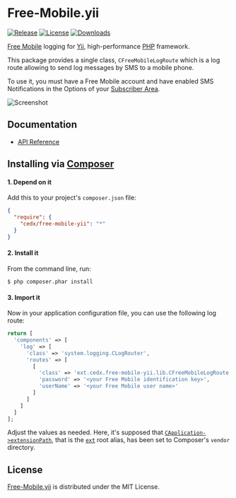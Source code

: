 # Free-Mobile.yii
[![Release](http://img.shields.io/packagist/v/cedx/free-mobile-yii.svg?style=flat)](https://packagist.org/packages/cedx/free-mobile-yii) [![License](http://img.shields.io/packagist/l/cedx/free-mobile-yii.svg?style=flat)](https://github.com/cedx/free-mobile.yii/blob/master/LICENSE.txt) [![Downloads](http://img.shields.io/packagist/dt/cedx/free-mobile-yii.svg?style=flat)](https://packagist.org/packages/cedx/free-mobile-yii)

[Free Mobile](http://mobile.free.fr) logging for [Yii](http://www.yiiframework.com), high-performance [PHP](https://php.net) framework.

This package provides a single class, `CFreeMobileLogRoute`
which is a log route allowing to send log messages by SMS to a mobile phone.

To use it, you must have a Free Mobile account and have enabled SMS Notifications
in the Options of your [Subscriber Area](https://mobile.free.fr/moncompte).

![Screenshot](http://dev.belin.io/free-mobile.yii/img/screenshot.jpg)

## Documentation
- [API Reference](http://dev.belin.io/free-mobile.yii/api)

## Installing via [Composer](https://getcomposer.org)

#### 1. Depend on it
Add this to your project's `composer.json` file:

```json
{
  "require": {
    "cedx/free-mobile-yii": "*"
  }
}
```

#### 2. Install it
From the command line, run:

```shell
$ php composer.phar install
```

#### 3. Import it
Now in your application configuration file, you can use the following log route:

```php
return [
  'components' => [
    'log' => [
      'class' => 'system.logging.CLogRouter',
      'routes' => [
        [
          'class' => 'ext.cedx.free-mobile-yii.lib.CFreeMobileLogRoute',
          'password' => '<your Free Mobile identification key>',
          'userName' => '<your Free Mobile user name>'
        ]
      ]
    ]
  ]
];
```

Adjust the values as needed. Here, it's supposed that [`CApplication->extensionPath`](http://www.yiiframework.com/doc/api/1.1/CApplication#extensionPath-detail), that is the [`ext`](http://www.yiiframework.com/doc/guide/1.1/en/basics.namespace) root alias, has been set to Composer's `vendor` directory.

## License
[Free-Mobile.yii](https://packagist.org/packages/cedx/free-mobile-yii) is distributed under the MIT License.
